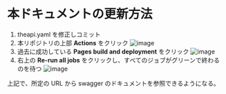 # 本ドキュメントの更新方法

1. theapi.yaml を修正しコミット
1. 本リポジトリの上部 **Actions** をクリック
![image](https://user-images.githubusercontent.com/56060104/183226452-19b72aa5-9b27-4f73-ad36-75df238cb7d8.png)
1. 過去に成功している **Pages build and deployment** をクリック
![image](https://user-images.githubusercontent.com/56060104/183226502-2335d6f3-43ba-4f75-a4fe-7315147ff7e1.png)
1. 右上の **Re-run all jobs** をクリックし、すべてのジョブがグリーンで終わるのを待つ
![image](https://user-images.githubusercontent.com/56060104/183226574-eb130f82-3a25-49f3-9557-33a89d147eb0.png)

上記で、所定の URL から swagger のドキュメントを参照できるようになる。
